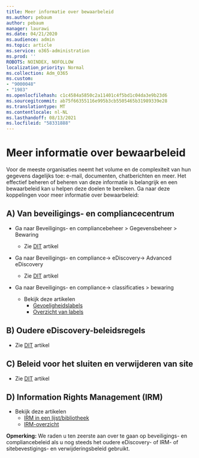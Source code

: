 ```yaml
---
title: Meer informatie over bewaarbeleid
ms.author: pebaum
author: pebaum
manager: laurawi
ms.date: 04/21/2020
ms.audience: admin
ms.topic: article
ms.service: o365-administration
ms.prod: ''
ROBOTS: NOINDEX, NOFOLLOW
localization_priority: Normal
ms.collection: Adm_O365
ms.custom:
- "9000048"
- "1983"
ms.openlocfilehash: c1c4584a5850c2a11401c4f5bd1c04da3e9b23d6
ms.sourcegitcommit: ab75f66355116e995b3cb5505465b31989339e28
ms.translationtype: MT
ms.contentlocale: nl-NL
ms.lasthandoff: 08/13/2021
ms.locfileid: "58331888"
---
```

# <a name="more-info-about-retention-policies"></a>Meer informatie over bewaarbeleid

Voor de meeste organisaties neemt het volume en de complexiteit van hun gegevens dagelijks toe: e-mail, documenten, chatberichten en meer. Het effectief beheren of beheren van deze informatie is belangrijk en een bewaarbeleid kan u helpen deze doelen te bereiken. Ga naar deze koppelingen voor meer informatie over bewaarbeleid:

## <a name="a-from-security-and-compliance-center"></a>A) Van beveiligings- en compliancecentrum

- Ga naar Beveiligings- en compliancebeheer > Gegevensbeheer > Bewaring
  - Zie [DIT](https://docs.microsoft.com/microsoft-365/compliance/retention-policies) artikel

- Ga naar Beveiligings- en compliance-> eDiscovery-> Advanced eDiscovery 
  - Zie [DIT](https://docs.microsoft.com/microsoft-365/compliance/ediscovery-cases) artikel

- Ga naar Beveiligings- en compliance-> classificaties > bewaring
  - Bekijk deze artikelen
    - [Gevoeligheidslabels](https://docs.microsoft.com/microsoft-365/compliance/sensitivity-labels)
    - [Overzicht van labels](https://docs.microsoft.com/microsoft-365/compliance/labels)

## <a name="b-legacy-ediscovery-policies"></a>B) Oudere eDiscovery-beleidsregels

- Zie [DIT](https://support.office.com/article/Set-up-an-eDiscovery-Center-in-SharePoint-Online-A18F8975-AA7F-43B4-A7D6-001D14744D8E) artikel

## <a name="c-site-closure-and-deletion-policies"></a>C) Beleid voor het sluiten en verwijderen van site

- Zie [DIT](https://support.office.com/article/Use-policies-for-site-closure-and-deletion-A8280D82-27FD-48C5-9ADF-8A5431208BA5) artikel  

## <a name="d-information-rights-management-irm"></a>D) Information Rights Management (IRM)

- Bekijk deze artikelen
  - [IRM in een lijst/bibliotheek](https://support.office.com/article/apply-information-rights-management-to-a-list-or-library-3bdb5c4e-94fc-4741-b02f-4e7cc3c54aa1)
  - [IRM-overzicht](https://support.office.com/article/create-and-apply-information-management-policies-eb501fe9-2ef6-4150-945a-65a6451ee9e9)

**Opmerking:** We raden u ten zeerste aan over te gaan op beveiligings- en compliancebeleid als u nog steeds het oudere eDiscovery- of IRM- of sitebevestigings- en verwijderingsbeleid gebruikt.
